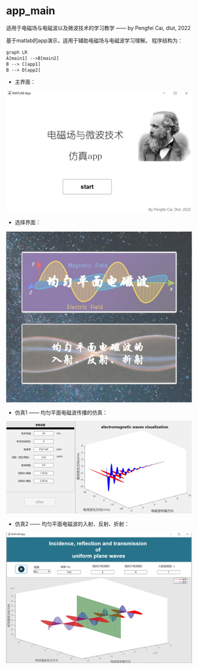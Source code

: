 # app_main
 适用于电磁场与电磁波以及微波技术的学习教学 —— by Pengfei Cai, dlut, 2022

 基于matlab的app演示，适用于辅助电磁场与电磁波学习理解。
 程序结构为：
 ```mermaid
graph LR
A[main1] -->B[main2]
B --> C[app1]
B --> D[app2]
```

- 主界面： 

![main1](images/image1.jpg)
- 选择界面：

![main2](images/image2.jpg)
- 仿真1 —— 均匀平面电磁波传播的仿真：

![app1](images/image3.jpg)
- 仿真2 —— 均匀平面电磁波的入射、反射、折射：

![app2](images/image4.jpg)



